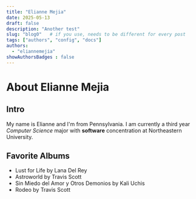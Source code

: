 ```yaml
---
title: "Elianne Mejia"
date: 2025-05-13
draft: false
description: "Another test"
slug: "blog0"   # if you use, needs to be different for every post
tags: ["authors", "config", "docs"]
authors:
  - "eliannemejia"
showAuthorsBadges : false
---
```


# About Elianne Mejia

## Intro 
My name is Elianne and I'm from Pennsylvania. I am currently a third year *Computer Science* major with **software** concentration at Northeastern University. 

## Favorite Albums 
- Lust for Life by Lana Del Rey
- Astroworld by Travis Scott
- Sin Miedo del Amor y Otros Demonios by Kali Uchis
- Rodeo by Travis Scott


